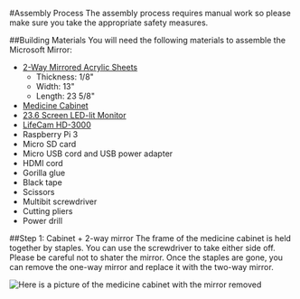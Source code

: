 #Assembly Process
The assembly process requires manual work so please make sure you take the appropriate safety measures.

##Building Materials
You will need the following materials to assemble the Microsoft Mirror:

  - [2-Way Mirrored Acrylic Sheets](http://www.tapplastics.com/product/plastics/cut_to_size_plastic/two_way_mirrored_acrylic/558)
      - Thickness: 1/8"
      - Width: 13"
      - Length: 23 5/8"
  - [Medicine Cabinet](http://www.homedepot.com/p/Glacier-Bay-15-1-4-in-x-26-in-Surface-Mount-Framed-Mirrored-Swing-Door-Medicine-Cabinet-in-White-S1627-12-B/100576352)
  - [23.6 Screen LED-lit Monitor](http://www.amazon.com/Samsung-SD300-S24D300HL-Certified-Refurbished/dp/B015X024AA/ref=sr_1_25?ie=UTF8&qid=1454975315&sr=8-25&keywords=24+inch+samsung+monitor)
  - [LifeCam HD-3000](https://www.microsoft.com/accessories/en-us/products/webcams/lifecam-hd-3000/t3h-00011)
  - Raspberry Pi 3
  - Micro SD card
  - Micro USB cord and USB power adapter
  - HDMI cord
  - Gorilla glue
  - Black tape
  - Scissors
  - Multibit screwdriver
  - Cutting pliers
  - Power drill

##Step 1: Cabinet + 2-way mirror
The frame of the medicine cabinet is held together by staples. You can use the screwdriver to take either side off. Please be careful not to shater the mirror. Once the staples are gone, you can remove the one-way mirror and replace it with the two-way mirror.

![Here is a picture of the medicine cabinet with the mirror removed](1)
